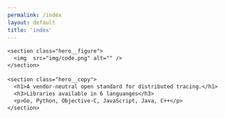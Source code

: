 ```yaml
---
permalink: /index
layout: default
title: 'index'
---
```

<div>

<section class="hero landing-page">
  <div class="hero__content">

    <section class="hero__figure">
      <img  src="img/code.png" alt="" />
    </section>

    <section class="hero__copy">
      <h1>A vendor-neutral open standard for distributed tracing.</h1>
      <h3>Libraries available in 6 languanges</h3>
      <p>Go, Python, Objective-C, JavaScript, Java, C++</p>
    </section>

  </div>
</section>

</div>
